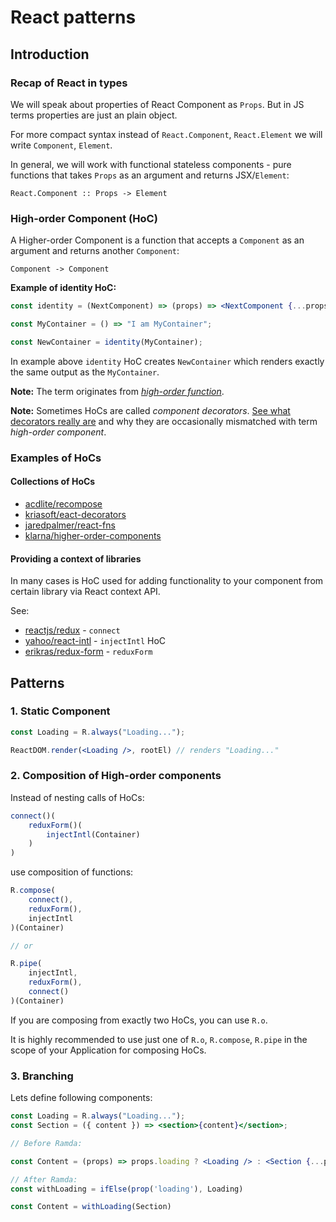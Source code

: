 # React patterns

## Introduction

### Recap of React in types

We will speak about properties of React Component as `Props`. But in JS terms properties are just an plain object.

For more compact syntax instead of `React.Component`, `React.Element` we will write `Component`, `Element`.

In general, we will work with functional stateless components - pure functions that takes `Props` as an argument and returns JSX/`Element`:

```
React.Component :: Props -> Element
```


### High-order Component (HoC)

A Higher-order Component is a function that accepts a `Component` as an argument and returns another `Component`:

```
Component -> Component
```

**Example of identity HoC:**

```jsx
const identity = (NextComponent) => (props) => <NextComponent {...props} />

const MyContainer = () => "I am MyContainer";

const NewContainer = identity(MyContainer);
```

In example above `identity` HoC creates `NewContainer` which renders exactly the same output as the `MyContainer`.

**Note:** The term originates from [_high-order function_](https://en.wikipedia.org/wiki/Higher-order_function).

**Note:** Sometimes HoCs are called _component decorators_. [See what decorators really are](https://github.com/tc39/proposal-decorators) and why they are occasionally mismatched with term _high-order component_.

### Examples of HoCs

#### Collections of HoCs

* [acdlite/recompose](https://github.com/acdlite/recompose)
* [kriasoft/eact-decorators](https://github.com/kriasoft/react-decorators)
* [jaredpalmer/react-fns](https://github.com/jaredpalmer/react-fns)
* [klarna/higher-order-components](https://github.com/klarna/higher-order-components)

#### Providing a context of libraries

In many cases is HoC used for adding functionality to your component from certain library via React context API.

See:

* [reactjs/redux](https://github.com/reactjs/redux) - `connect`
* [yahoo/react-intl](https://github.com/yahoo/react-intl) - `injectIntl` HoC
* [erikras/redux-form](https://github.com/erikras/redux-form) - `reduxForm`

## Patterns

### 1. Static Component

```jsx
const Loading = R.always("Loading...");

ReactDOM.render(<Loading />, rootEl) // renders "Loading..."
```


### 2. Composition of High-order components

Instead of nesting calls of HoCs:

```js
connect()(
	reduxForm()(
		injectIntl(Container)
	)
)
```

use composition of functions:

```js
R.compose(
	connect(),
	reduxForm(),
	injectIntl
)(Container)

// or

R.pipe(
	injectIntl,
	reduxForm(),
	connect()
)(Container)
```

If you are composing from exactly two HoCs, you can use `R.o`.

It is highly recommended to use just one of `R.o`, `R.compose`, `R.pipe` in the scope of your Application for composing HoCs.

### 3. Branching

Lets define following components:

```jsx
const Loading = R.always("Loading...");
const Section = ({ content }) => <section>{content}</section>;
```


```jsx
// Before Ramda:

const Content = (props) => props.loading ? <Loading /> : <Section {...props} />
```

```jsx
// After Ramda:
const withLoading = ifElse(prop('loading'), Loading)

const Content = withLoading(Section)
```

